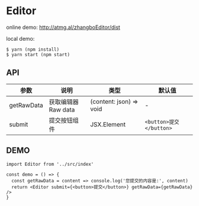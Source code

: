 # Editor

online demo: http://atmg.al/zhangboEditor/dist

local demo: 
```
$ yarn (npm install)
$ yarn start (npm start)
```


## API

| 参数       | 说明                                      | 类型       | 默认值 |
|-----------|------------------------------------------|------------|--------|
|getRawData	| 获取编辑器 Raw data	| (content: json) => void	| - |
| submit | 提交按钮组件 | JSX.Element | `<button>提交</button>` |

## DEMO

```
import Editor from '../src/index'

const demo = () => {
  const getRawData = content => console.log('您提交的内容是:', content)
  return <Editor submit={<button>提交</button>} getRawData={getRawData} />
}
```